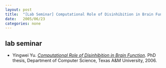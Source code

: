 ```yaml
---
layout: post
title:  "[Lab Seminar] Computational Role of Disinhibition in Brain Function"
date:   2005/06/23
categories: none
---
```



 
 



<h2>lab seminar</h2>
<!-- BEGIN BIBLIOGRAPHY references -->
<!--
    DO NOT MODIFY THIS BIBLIOGRAPHY BY HAND!  IT IS MAINTAINED AUTOMATICALLY!
    YOUR CHANGES WILL BE LOST THE NEXT TIME IT IS UPDATED!
--> 
<!-- Generated by: /home/yschoe/nn/tex/bib2html/bib2html -d references bib2html.aux bib2html.tmp -->
<UL>

<!-- Authors: Yingwei Yu -->
<LI><A NAME="yu:phd06">Yingwei</A> Yu.
<A HREF="http://faculty.cs.tamu.edu/choe/ftp/publications/yu.phd06.pdf"><CITE>Computational
  Role of Disinhibition in Brain Function</CITE></A>.
PhD thesis, Department of Computer Science, Texas A&amp;M University, 2006.

</LI></UL>

<!-- END BIBLIOGRAPHY references -->


 

